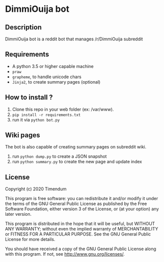 # DimmiOuija bot

## Description
DimmiOuija bot is a reddit bot that manages /r/DimmiOuija subreddit

## Requirements
- A python 3.5 or higher capable machine
- ```praw```
- ```grapheme```, to handle unicode chars
- ```Jinja2```, to create summary pages (optional)

## How to install ?
1. Clone this repo in your web folder (ex: /var/www).
2. ```pip install -r requirements.txt```
3. run it via ```python bot.py```

## Wiki pages

The bot is also capable of creating summary pages on subreddit wiki.

1. run ```python dump.py``` to create a JSON snapshot
1. run ```python summary.py``` to create the new page and update index

## License

Copyright (c) 2020 Timendum

This program is free software: you can redistribute it and/or modify
it under the terms of the GNU General Public License as published by
the Free Software Foundation, either version 3 of the License, or
(at your option) any later version.

This program is distributed in the hope that it will be useful,
but WITHOUT ANY WARRANTY; without even the implied warranty of
MERCHANTABILITY or FITNESS FOR A PARTICULAR PURPOSE.  See the
GNU General Public License for more details.

You should have received a copy of the GNU General Public License
along with this program.  If not, see <http://www.gnu.org/licenses/>.
